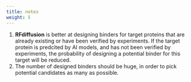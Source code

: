 ```yaml
---
title: notes
weight: 5
---
```


1. **RFdiffusion** is better at designing binders for target proteins that are already existing or have been verified by experiments. If the target protein is predcited by AI models, and has not been verified by experiments, the probability of designing a potential binder for this target will be reduced.
2. The number of designed binders should be huge, in order to pick potential candidates as many as possible.